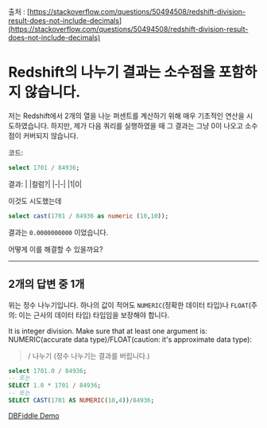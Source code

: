 출처 : [https://stackoverflow.com/questions/50494508/redshift-division-result-does-not-include-decimals](https://stackoverflow.com/questions/50494508/redshift-division-result-does-not-include-decimals)

# Redshift의 나누기 결과는 소수점을 포함하지 않습니다.

저는 Redshift에서 2개의 열을 나눈 퍼센트를 계산하기 위해 매우 기초적인 연산을 시도하였습니다. 하지만, 제가 다음 쿼리를 실행하였을 때 그 결과는 그냥 0이 나오고 소수점이 커버되지 않습니다.

코드:
```SQL
select 1701 / 84936;
```

결과:
| |컬럼?|
|-|-|
|1|0|

이것도 시도했는데
```SQL
select cast(1701 / 84936 as numeric (10,10));
```

결과는 `0.0000000000` 이었습니다.

어떻게 이를 해결할 수 있을까요?

---

## 2개의 답변 중 1개

위는 정수 나누기입니다. 하나의 값이 적어도 `NUMERIC`(정확한 데이터 타입)나 `FLOAT`(주의: 이는 근사의 데이터 타입) 타입임을 보장해야 합니다.

It is integer division. Make sure that at least one argument is: NUMERIC(accurate data type)/FLOAT(caution: it's approximate data type):

> / 나누기 (정수 나누기는 결과를 버립니다.)

```SQL
select 1701.0 / 84936;
-- 또는
SELECT 1.0 * 1701 / 84936;
-- 또는
SELECT CAST(1701 AS NUMERIC(10,4))/84936;
```

[DBFiddle Demo](https://dbfiddle.uk/?rdbms=postgres_10&fiddle=de43080be49c1b3da066394849fa2eb6)
